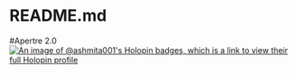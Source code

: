 # README.md


#Apertre 2.0
[![An image of @ashmita001's Holopin badges, which is a link to view their full Holopin profile](https://holopin.me/ashmita001)](https://holopin.io/@ashmita001)
